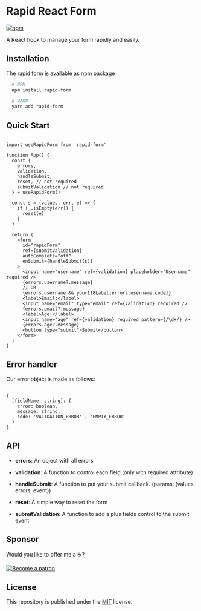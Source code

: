 # Rapid React Form

[![npm](https://img.shields.io/npm/v/rapid-form?style=for-the-badge)](https://www.npmjs.com/package/rapid-form)

A React hook to manage your form rapidly and easily.

## Installation

The rapid form is available as npm package

```bash
  # NPM
  npm install rapid-form

  # YARN
  yarn add rapid-form
```

## Quick Start

```tsx

import useRapidForm from 'rapid-form'

function App() {
  const {
    errors,
    validation,
    handleSubmit,
    reset, // not required
    submitValidation // not required
  } = useRapidForm()

  const s = (values, err, e) => {
    if (_.isEmpty(err)) {
      reset(e)
    }
  }

  return (
    <form
      id="rapidForm"
      ref={submitValidation}
      autoComplete="off"
      onSubmit={handleSubmit(s)}
    >
      <input name="username" ref={validation} placeholder="Username" required />
      {errors.username?.message}
      // OR
      {errors.username && yourI18Label[errors.username.code]}
      <label>Email:</label>
      <input name="email" type="email" ref={validation} required />
      {errors.email?.message}
      <label>Age:</label>
      <input name="age" ref={validation} required pattern={/\d+/} />
      {errors.age?.message}
      <button type="submit">Submit</button>
    </form>
  )
}

```

## Error handler

Our error object is made as follows:

```tsx

{
  [fieldName: string]: {
    error: boolean,
    message: string,
    code: 'VALIDATION_ERROR' | 'EMPTY_ERROR'
  }
}

```

## API

- **errors**:
  An object with all errors

- **validation**:
  A function to control each field (only with required attribute)

- **handleSubmit**:
  A function to put your submit callback. (params: (values, errors, event))

- **reset**:
  A simple way to reset the form

- **submitValidation**:
  A function to add a plus fields control to the submit event

## Sponsor

Would you like to offer me a ☕️?

[![Become a patron](https://c5.patreon.com/external/logo/become_a_patron_button.png)](https://www.patreon.com/bePatron?u=24577462)

## License

This repository is published under the [MIT](LICENSE) license.
